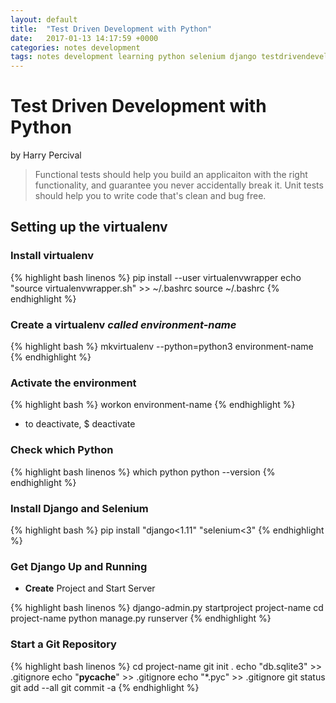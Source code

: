 ```yaml
---
layout: default
title:  "Test Driven Development with Python"
date:   2017-01-13 14:17:59 +0000
categories: notes development
tags: notes development learning python selenium django testdrivendevelopment
---
```

# Test Driven Development with Python

by Harry Percival


> Functional tests should help you build an applicaiton with the right functionality, and guarantee you never
> accidentally break it.  Unit tests should help you to write code that's clean and bug free.

## Setting up the virtualenv

### **Install** virtualenv

{% highlight bash linenos %}
pip install --user virtualenvwrapper
echo "source virtualenvwrapper.sh" >> ~/.bashrc
source ~/.bashrc
{% endhighlight %}

### **Create** a virtualenv *called environment-name*

{% highlight bash %}
mkvirtualenv --python=python3 environment-name
{% endhighlight %}

### **Activate** the environment

{% highlight bash %}
workon environment-name
{% endhighlight %}
  - to deactivate, $ deactivate

### **Check** which Python

{% highlight bash linenos %}
which python
python --version
{% endhighlight %}

### **Install** Django and Selenium

{% highlight bash %}
pip install "django<1.11" "selenium<3"
{% endhighlight %}

### Get Django Up and Running

- **Create** Project and Start Server

{% highlight bash linenos %}
django-admin.py startproject project-name
cd project-name
python manage.py runserver
{% endhighlight %}

### **Start** a Git Repository

{% highlight bash linenos %}
cd project-name
git init .
echo "db.sqlite3" >> .gitignore
echo "__pycache__" >> .gitignore
echo "\*.pyc" >> .gitignore
git status
git add --all
git commit -a
{% endhighlight %}





